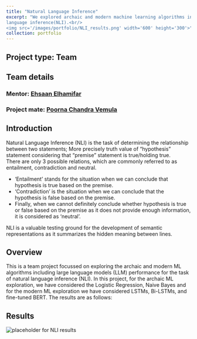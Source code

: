 ```yaml
---
title: "Natural Language Inference"
excerpt: "We explored archaic and modern machine learning algorithms including large language model(LLM) for natural 
language inference(NLI).<br/>
<img src='/images/portfolio/NLI_results.png' width='600' height='300'>"
collection: portfolio
---
```


## Project type: Team

## Team details
### Mentor: [Ehsaan Elhamifar](https://www.linkedin.com/in/ehsan-elhamifar-b43ab396)
### Project mate: [Poorna Chandra Vemula](https://www.linkedin.com/in/poorna-chandra-vemula)

## Introduction
Natural Language Inference (NLI) is the task of determining the relationship between two statements; More precisely 
truth value of “hypothesis” statement considering that “premise” statement is true/holding true.  
There are only 3 possible relations, which are commonly referred to as entailment, contradiction and neutral.
- ‘Entailment’ stands for the situation when we can conclude that hypothesis is true based on the premise. 
- ‘Contradiction’ is the situation when we can conclude that the hypothesis is false based on the premise. 
- Finally, when we cannot definitely conclude whether hypothesis is true or false based on the premise as it does not 
provide enough information, it is considered as ‘neutral’.


NLI is a valuable testing ground for the development of semantic representations as it summarizes the hidden meaning between lines.


## Overview
This is a team project focussed on exploring the archaic and modern ML algorithms including large language models (LLM) 
performance for the task of natural language inference (NLI). In this project, for the archaic ML exploration, we have 
considered the Logistic Regression, Naive Bayes and for the modern ML exploration we have considered LSTMs, Bi-LSTMs,
and fine-tuned BERT. The results are as follows:



## Results
<img src="/images/portfolio/NLI_results.jpg" alt="placeholder for NLI results">